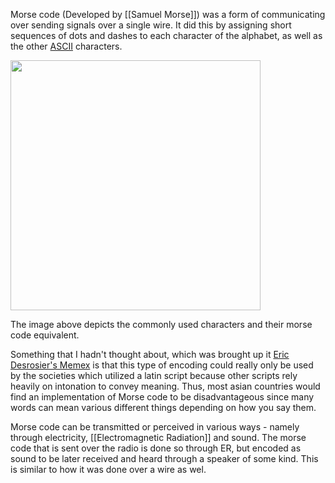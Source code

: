 Morse code (Developed by [[Samuel Morse]]) was a form of communicating over sending signals over a single wire. It did this by assigning short sequences of dots and dashes to each character of the alphabet, as well as the other [ASCII](https://en.wikipedia.org/wiki/ASCII) characters.

<img style="width: 400px; height: auto" src="https://cdn.shopify.com/s/files/1/2223/4507/files/morse-chart_grande.png?v=1501447409">

The image above depicts the commonly used characters and their morse code equivalent.

Something that I hadn't thought about, which was brought up it [Eric Desrosier's Memex](https://glng3r.github.io/memex/website/My%20Own%20Ideas/Linguistics%20and%20meaning/) is that this type of encoding could really only be used by the societies which utilized a latin script because other scripts rely heavily on intonation to convey meaning. Thus, most asian countries would find an implementation of Morse code to be disadvantageous since many words can mean various different things depending on how you say them. 

Morse code can be transmitted or perceived in various ways - namely through electricity, [[Electromagnetic Radiation]] and sound. The morse code that is sent over the radio is done so through ER, but encoded as sound to be later received and heard through a speaker of some kind. This is similar to how it was done over a wire as wel. 